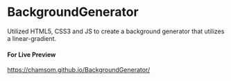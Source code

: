 # BackgroundGenerator
Utilized HTML5, CSS3 and JS to create a background generator that utilizes a linear-gradient. 

#### For Live Preview
https://chamsom.github.io/BackgroundGenerator/

